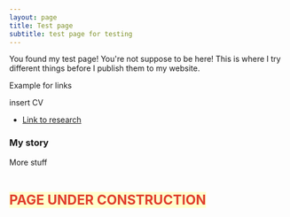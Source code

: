 ```yaml
---
layout: page
title: Test page
subtitle: test page for testing
---
```

You found my test page! You're not suppose to be here! This is where I try different things before I publish them to my website. 




Example for links

insert CV

- [Link to research](https://leeloew.github.io/research/)

### My story

More stuff

<p>&nbsp;</p>
<p><span style="color: #e03e2d; font-size: 18pt;"><strong><span style="background-color: #ffffcc;">PAGE UNDER CONSTRUCTION</span></strong></span></p>

